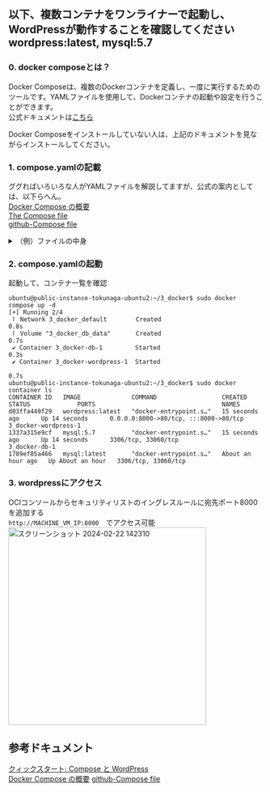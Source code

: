 ## 以下、複数コンテナをワンライナーで起動し、WordPressが動作することを確認してください<br> wordpress:latest, mysql:5.7

### 0. docker composeとは？

Docker Composeは、複数のDockerコンテナを定義し、一度に実行するためのツールです。YAMLファイルを使用して、Dockerコンテナの起動や設定を行うことができます。<br>
公式ドキュメントは[こちら](https://docs.docker.com/compose/)

Docker Composeをインストールしていない人は、上記のドキュメントを見ながらインストールしてください。

### 1. compose.yamlの記載

ググればいろいろな人がYAMLファイルを解説してますが、公式の案内としては、以下らへん。<br>
[Docker Compose の概要](https://docs.docker.com/compose/)<br>
[The Compose file](https://docs.docker.com/compose/compose-application-model/#the-compose-file)<br>
[github-Compose file](https://github.com/compose-spec/compose-spec/blob/master/spec.md#compose-file)<br>

<details><summary>（例）ファイルの中身</summary><div>
  
```console
services:
   db:
     image: mysql:5.7
     volumes:
       - db_data:/var/lib/mysql
     restart: always
     environment:
       MYSQL_ROOT_PASSWORD: 1234
       MYSQL_DATABASE: wordpress
       MYSQL_USER: wordpress
       MYSQL_PASSWORD: wordpress

   wordpress:
     depends_on:
       - db
     image: wordpress:latest
     ports:
       - "8000:80"
     restart: always
     environment:
       WORDPRESS_DB_HOST: db:3306
       WORDPRESS_DB_USER: wordpress
       WORDPRESS_DB_PASSWORD: wordpress
volumes:
    db_data:
```
</div></details>

### 2. compose.yamlの起動

起動して、コンテナ一覧を確認
```console
ubuntu@public-instance-tokunaga-ubuntu2:~/3_docker$ sudo docker compose up -d
[+] Running 2/4
 ⠇ Network 3_docker_default        Created                                                                                                                                                              0.8s 
 ⠇ Volume "3_docker_db_data"       Created                                                                                                                                                              0.7s 
 ✔ Container 3_docker-db-1         Started                                                                                                                                                              0.3s 
 ✔ Container 3_docker-wordpress-1  Started
                                                                                                                                              0.7s 
ubuntu@public-instance-tokunaga-ubuntu2:~/3_docker$ sudo docker container ls
CONTAINER ID   IMAGE              COMMAND                  CREATED             STATUS             PORTS                                   NAMES
d03ffa449f29   wordpress:latest   "docker-entrypoint.s…"   15 seconds ago      Up 14 seconds      0.0.0.0:8000->80/tcp, :::8000->80/tcp   3_docker-wordpress-1
1337a315e9cf   mysql:5.7          "docker-entrypoint.s…"   15 seconds ago      Up 14 seconds      3306/tcp, 33060/tcp                     3_docker-db-1
1709ef85a466   mysql:latest       "docker-entrypoint.s…"   About an hour ago   Up About an hour   3306/tcp, 33060/tcp
```

### 3. wordpressにアクセス
OCIコンソールからセキュリティリストのイングレスルールに宛先ポート8000を追加する<br>
`http://MACHINE_VM_IP:8000`　でアクセス可能
<br>
<img width="391" alt="スクリーンショット 2024-02-22 142310" src="https://github.com/sh-sho/cn_study_tutor_repository/assets/140580748/b5e437c2-d187-4a8f-924b-b6b1e529086a">





## 参考ドキュメント
[クィックスタート: Compose と WordPress](https://docs.docker.jp/compose/wordpress.html)　<br>
[Docker Compose の概要](https://docs.docker.com/compose/)
[github-Compose file](https://github.com/compose-spec/compose-spec/blob/master/spec.md#compose-file)
